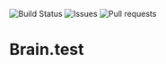 ![Build Status](https://img.shields.io/github/actions/workflow/status/taldoflemis/brain.test/go-ci.yaml)
![Issues](https://img.shields.io/github/issues/taldoflemis/brain.test)
![Pull requests](https://img.shields.io/github/issues-pr/taldoflemis/brain.test)

# Brain.test
